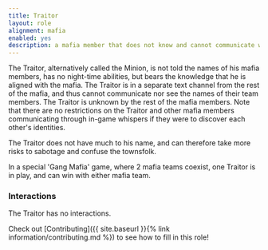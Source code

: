 ```yaml
---
title: Traitor
layout: role
alignment: mafia
enabled: yes
description: a mafia member that does not know and cannot communicate with his mafia buddies, and has no night abilities to help
---
```


The Traitor, alternatively called the Minion, is not told the names of his mafia members, has no night-time abilities, but bears the knowledge that he is aligned with the mafia. The Traitor is in a separate text channel from the rest of the mafia, and thus cannot communicate nor see the names of their team members. The Traitor is unknown by the rest of the mafia members. Note that there are no restrictions on the Traitor and other mafia members communicating through in-game whispers if they were to discover each other's identities.

The Traitor does not have much to his name, and can therefore take more risks to sabotage and confuse the townsfolk.

In a special 'Gang Mafia' game, where 2 mafia teams coexist, one Traitor is in play, and can win with either mafia team.

### Interactions
The Traitor has no interactions.

Check out [Contributing]({{ site.baseurl }}{% link information/contributing.md %}) to see how to fill in this role!
